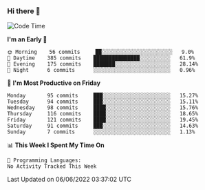 ### Hi there 👋

<!--
**abhay-singh-au3/abhay-singh-au3** is a ✨ _special_ ✨ repository because its `README.md` (this file) appears on your GitHub profile.

Here are some ideas to get you started:

- 🔭 I’m currently working on ...
- 🌱 I’m currently learning ...
- 👯 I’m looking to collaborate on ...
- 🤔 I’m looking for help with ...
- 💬 Ask me about ...
- 📫 How to reach me: ...
- 😄 Pronouns: ...
- ⚡ Fun fact: ...
-->


<!--START_SECTION:waka-->
![Code Time](http://img.shields.io/badge/Code%20Time-0%20secs-blue)

**I'm an Early 🐤** 

```text
🌞 Morning    56 commits     ██░░░░░░░░░░░░░░░░░░░░░░░   9.0% 
🌆 Daytime    385 commits    ███████████████░░░░░░░░░░   61.9% 
🌃 Evening    175 commits    ███████░░░░░░░░░░░░░░░░░░   28.14% 
🌙 Night      6 commits      ░░░░░░░░░░░░░░░░░░░░░░░░░   0.96%

```
📅 **I'm Most Productive on Friday** 

```text
Monday       95 commits     ███░░░░░░░░░░░░░░░░░░░░░░   15.27% 
Tuesday      94 commits     ███░░░░░░░░░░░░░░░░░░░░░░   15.11% 
Wednesday    98 commits     ████░░░░░░░░░░░░░░░░░░░░░   15.76% 
Thursday     116 commits    ████░░░░░░░░░░░░░░░░░░░░░   18.65% 
Friday       121 commits    ████░░░░░░░░░░░░░░░░░░░░░   19.45% 
Saturday     91 commits     ███░░░░░░░░░░░░░░░░░░░░░░   14.63% 
Sunday       7 commits      ░░░░░░░░░░░░░░░░░░░░░░░░░   1.13%

```


📊 **This Week I Spent My Time On** 

```text
💬 Programming Languages: 
No Activity Tracked This Week

```


 Last Updated on 06/06/2022 03:37:02 UTC
<!--END_SECTION:waka-->
